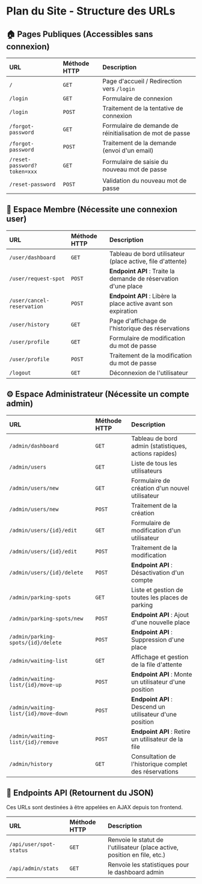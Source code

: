 # Plan du Site - Structure des URLs

## 🏠 Pages Publiques (Accessibles sans connexion)

| URL | Méthode HTTP | Description |
| :--- | :--- | :--- |
| `/` | `GET` | Page d'accueil / Redirection vers `/login` |
| `/login` | `GET` | Formulaire de connexion |
| `/login` | `POST` | Traitement de la tentative de connexion |
| `/forgot-password` | `GET` | Formulaire de demande de réinitialisation de mot de passe |
| `/forgot-password` | `POST` | Traitement de la demande (envoi d'un email) |
| `/reset-password?token=xxx` | `GET` | Formulaire de saisie du nouveau mot de passe |
| `/reset-password` | `POST` | Validation du nouveau mot de passe |

## 👤 Espace Membre (Nécessite une connexion user)

| URL | Méthode HTTP | Description |
| :--- | :--- | :--- |
| `/user/dashboard` | `GET` | Tableau de bord utilisateur (place active, file d'attente) |
| `/user/request-spot` | `POST` | **Endpoint API** : Traite la demande de réservation d'une place |
| `/user/cancel-reservation` | `POST` | **Endpoint API** : Libère la place active avant son expiration |
| `/user/history` | `GET` | Page d'affichage de l'historique des réservations |
| `/user/profile` | `GET` | Formulaire de modification du mot de passe |
| `/user/profile` | `POST` | Traitement de la modification du mot de passe |
| `/logout` | `GET` | Déconnexion de l'utilisateur |

## ⚙️ Espace Administrateur (Nécessite un compte admin)

| URL | Méthode HTTP | Description |
| :--- | :--- | :--- |
| `/admin/dashboard` | `GET` | Tableau de bord admin (statistiques, actions rapides) |
| `/admin/users` | `GET` | Liste de tous les utilisateurs |
| `/admin/users/new` | `GET` | Formulaire de création d'un nouvel utilisateur |
| `/admin/users/new` | `POST` | Traitement de la création |
| `/admin/users/{id}/edit` | `GET` | Formulaire de modification d'un utilisateur |
| `/admin/users/{id}/edit` | `POST` | Traitement de la modification |
| `/admin/users/{id}/delete` | `POST` | **Endpoint API** : Désactivation d'un compte |
| `/admin/parking-spots` | `GET` | Liste et gestion de toutes les places de parking |
| `/admin/parking-spots/new` | `POST` | **Endpoint API** : Ajout d'une nouvelle place |
| `/admin/parking-spots/{id}/delete` | `POST` | **Endpoint API** : Suppression d'une place |
| `/admin/waiting-list` | `GET` | Affichage et gestion de la file d'attente |
| `/admin/waiting-list/{id}/move-up` | `POST` | **Endpoint API** : Monte un utilisateur d'une position |
| `/admin/waiting-list/{id}/move-down` | `POST` | **Endpoint API** : Descend un utilisateur d'une position |
| `/admin/waiting-list/{id}/remove` | `POST` | **Endpoint API** : Retire un utilisateur de la file |
| `/admin/history` | `GET` | Consultation de l'historique complet des réservations |

## 🔌 Endpoints API (Retournent du JSON)

Ces URLs sont destinées à être appelées en AJAX depuis ton frontend.

| URL | Méthode HTTP | Description |
| :--- | :--- | :--- |
| `/api/user/spot-status` | `GET` | Renvoie le statut de l'utilisateur (place active, position en file, etc.) |
| `/api/admin/stats` | `GET` | Renvoie les statistiques pour le dashboard admin |